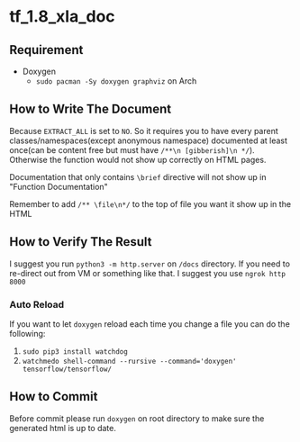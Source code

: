# tf_1.8_xla_doc

## Requirement
- Doxygen
	- `sudo pacman -Sy doxygen graphviz` on Arch

## How to Write The Document
Because `EXTRACT_ALL` is set to `NO`. So it requires you to have every parent classes/namespaces(except anonymous namespace) documented at least once(can be content free but must have `/**\n [gibberish]\n */`). Otherwise the function would not show up correctly on HTML pages.

Documentation that only contains `\brief` directive will not show up in "Function Documentation"

Remember to add `/** \file\n*/` to the top of file you want it show up in the HTML

## How to Verify The Result
I suggest you run `python3 -m http.server` on `/docs` directory. If you need to re-direct out from VM or something like that. I suggest you use `ngrok http 8000`

### Auto Reload
If you want to let `doxygen` reload each time you change a file you can do the following:
1. `sudo pip3 install watchdog`
2. `watchmedo shell-command --rursive --command='doxygen' tensorflow/tensorflow/`

## How to Commit
Before commit please run `doxygen` on root directory to make sure the generated html is up to date.

